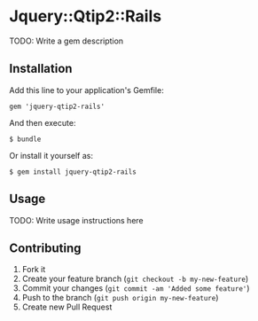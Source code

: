 # Jquery::Qtip2::Rails

TODO: Write a gem description

## Installation

Add this line to your application's Gemfile:

    gem 'jquery-qtip2-rails'

And then execute:

    $ bundle

Or install it yourself as:

    $ gem install jquery-qtip2-rails

## Usage

TODO: Write usage instructions here

## Contributing

1. Fork it
2. Create your feature branch (`git checkout -b my-new-feature`)
3. Commit your changes (`git commit -am 'Added some feature'`)
4. Push to the branch (`git push origin my-new-feature`)
5. Create new Pull Request
